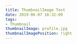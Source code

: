```yaml
---
title: ThumbnailImage Test
date: 2019-06-07 16:32:09
tags:
- Thumbnail
thumbnailImage: profile.jpg
thumbnailImagePosition: right
---
```



